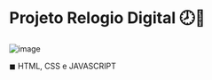 # Projeto Relogio Digital 🕗🧡
![image](https://user-images.githubusercontent.com/101029113/217648153-eacc9164-0333-4426-bd5c-1ad156dadad4.png)

◼ HTML, CSS e JAVASCRIPT
